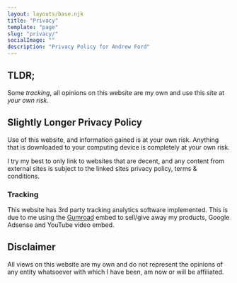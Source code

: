 ```yaml
---
layout: layouts/base.njk
title: "Privacy"
template: "page"
slug: "privacy/"
socialImage: ""
description: "Privacy Policy for Andrew Ford"
---
```


## TLDR;

Some _tracking_, all opinions on this website are my own and use this site at _your own risk_.

## Slightly Longer Privacy Policy

Use of this website, and information gained is at your own risk. Anything that is downloaded to your computing device is completely at your own risk.

I try my best to only link to websites that are decent, and any content from external sites is subject to the linked sites privacy policy, terms & conditions.

### Tracking

This website has 3rd party tracking analytics software implemented. This is due to me using the [Gumroad](https://gumroad.com/) embed to sell/give away my products, Google Adsense and YouTube video embed.


## Disclaimer

All views on this website are my own and do not represent the opinions of any entity whatsoever with which I have been, am now or will be affiliated.
